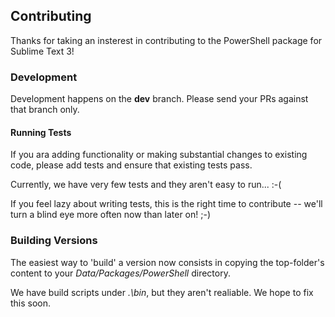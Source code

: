 ## Contributing


Thanks for taking an insterest in contributing to the PowerShell package for
Sublime Text 3!


### Development

Development happens on the **dev** branch. Please send your PRs against that
branch only.


#### Running Tests

If you ara adding functionality or making substantial changes to existing
code, please add tests and ensure that existing tests pass.

Currently, we have very few tests and they aren't easy to run... :-(

If you feel lazy about writing tests, this is the right time to contribute --
we'll turn a blind eye more often now than later on! ;-)


### Building Versions

The easiest way to 'build' a version now consists in copying the top-folder's
content to your *Data/Packages/PowerShell* directory.

We have build scripts under *.\bin*, but they aren't realiable. We hope to fix 
this soon.
